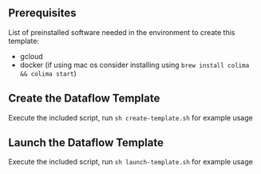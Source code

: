 ## Prerequisites 

List of preinstalled software needed in the environment to create this template: 
* gcloud
* docker (if using mac os consider installing using `brew install colima && colima start`)

## Create the Dataflow Template

Execute the included script, run `sh create-template.sh` for example usage

## Launch the Dataflow Template

Execute the included script, run `sh launch-template.sh` for example usage
